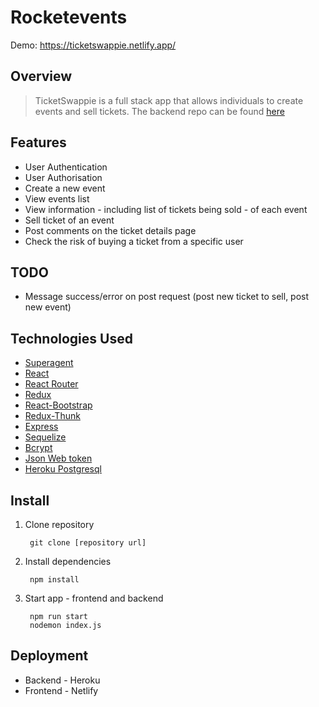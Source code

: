 # Rocketevents
Demo: https://ticketswappie.netlify.app/

## Overview

>TicketSwappie is a full stack app that allows individuals to create events and sell tickets. The backend repo can be found [here](https://github.com/luisanegri/ticketswappie-server)

## Features

* User Authentication
* User Authorisation
* Create a new event
* View events list
* View information - including list of tickets being sold - of each event
* Sell ticket of an event
* Post comments on the ticket details page
* Check the risk of buying a ticket from a specific user

## TODO

* Message success/error on post request (post new ticket to sell, post new event)

## Technologies Used

* [Superagent](https://visionmedia.github.io/superagent/)
* [React](https://reactjs.org/)
* [React Router](https://reacttraining.com/react-router/web/guides/quick-start)
* [Redux](https://redux.js.org/)
* [React-Bootstrap](https://react-bootstrap.github.io/)
* [Redux-Thunk](https://github.com/reduxjs/redux-thunk)
* [Express](https://expressjs.com/)
* [Sequelize](https://sequelize.org/)
* [Bcrypt](https://www.npmjs.com/package/bcrypt)
* [Json Web token](https://www.npmjs.com/package/jsonwebtoken)
* [Heroku Postgresql](https://elements.heroku.com/addons/heroku-postgresql)


## Install

1. Clone repository

        git clone [repository url]
        
2. Install dependencies

        npm install
        
3. Start app - frontend and backend

        npm run start 
        nodemon index.js
        
## Deployment

* Backend - Heroku
* Frontend - Netlify
